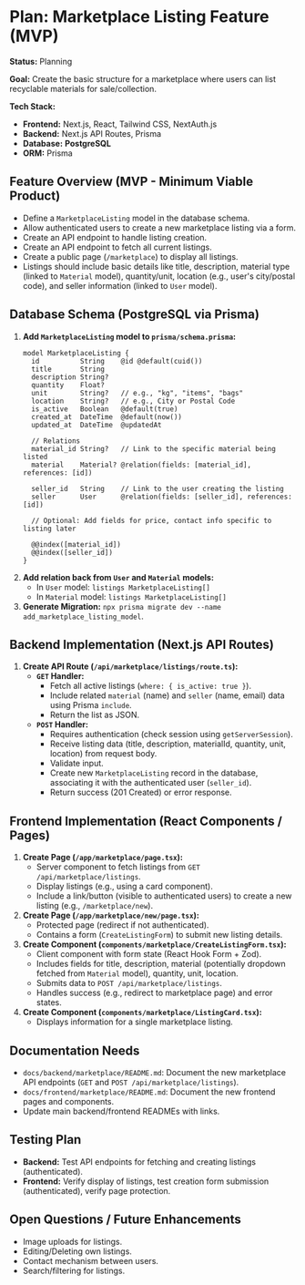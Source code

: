 # Plan: Marketplace Listing Feature (MVP)

**Status:** Planning

**Goal:** Create the basic structure for a marketplace where users can list recyclable materials for sale/collection.

**Tech Stack:**
*   **Frontend:** Next.js, React, Tailwind CSS, NextAuth.js
*   **Backend:** Next.js API Routes, Prisma
*   **Database:** **PostgreSQL**
*   **ORM:** Prisma

## Feature Overview (MVP - Minimum Viable Product)

*   Define a `MarketplaceListing` model in the database schema.
*   Allow authenticated users to create a new marketplace listing via a form.
*   Create an API endpoint to handle listing creation.
*   Create an API endpoint to fetch all current listings.
*   Create a public page (`/marketplace`) to display all listings.
*   Listings should include basic details like title, description, material type (linked to `Material` model), quantity/unit, location (e.g., user's city/postal code), and seller information (linked to `User` model).

## Database Schema (**PostgreSQL** via Prisma)

1.  **Add `MarketplaceListing` model to `prisma/schema.prisma`:**
    ```prisma
    model MarketplaceListing {
      id          String    @id @default(cuid())
      title       String
      description String?
      quantity    Float?
      unit        String?   // e.g., "kg", "items", "bags"
      location    String?   // e.g., City or Postal Code
      is_active   Boolean   @default(true)
      created_at  DateTime  @default(now())
      updated_at  DateTime  @updatedAt

      // Relations
      material_id String?   // Link to the specific material being listed
      material    Material? @relation(fields: [material_id], references: [id])

      seller_id   String    // Link to the user creating the listing
      seller      User      @relation(fields: [seller_id], references: [id])
      
      // Optional: Add fields for price, contact info specific to listing later
      
      @@index([material_id])
      @@index([seller_id])
    }
    ```
2.  **Add relation back from `User` and `Material` models:**
    *   In `User` model: `listings MarketplaceListing[]`
    *   In `Material` model: `listings MarketplaceListing[]`
3.  **Generate Migration:** `npx prisma migrate dev --name add_marketplace_listing_model`.

## Backend Implementation (Next.js API Routes)

1.  **Create API Route (`/api/marketplace/listings/route.ts`):**
    *   **`GET` Handler:**
        *   Fetch all active listings (`where: { is_active: true }`).
        *   Include related `material` (name) and `seller` (name, email) data using Prisma `include`.
        *   Return the list as JSON.
    *   **`POST` Handler:**
        *   Requires authentication (check session using `getServerSession`).
        *   Receive listing data (title, description, materialId, quantity, unit, location) from request body.
        *   Validate input.
        *   Create new `MarketplaceListing` record in the database, associating it with the authenticated user (`seller_id`).
        *   Return success (201 Created) or error response.

## Frontend Implementation (React Components / Pages)

1.  **Create Page (`/app/marketplace/page.tsx`):**
    *   Server component to fetch listings from `GET /api/marketplace/listings`.
    *   Display listings (e.g., using a card component).
    *   Include a link/button (visible to authenticated users) to create a new listing (e.g., `/marketplace/new`).
2.  **Create Page (`/app/marketplace/new/page.tsx`):**
    *   Protected page (redirect if not authenticated).
    *   Contains a form (`CreateListingForm`) to submit new listing details.
3.  **Create Component (`components/marketplace/CreateListingForm.tsx`):**
    *   Client component with form state (React Hook Form + Zod).
    *   Includes fields for title, description, material (potentially dropdown fetched from `Material` model), quantity, unit, location.
    *   Submits data to `POST /api/marketplace/listings`.
    *   Handles success (e.g., redirect to marketplace page) and error states.
4.  **Create Component (`components/marketplace/ListingCard.tsx`):**
    *   Displays information for a single marketplace listing.

## Documentation Needs

*   `docs/backend/marketplace/README.md`: Document the new marketplace API endpoints (`GET` and `POST /api/marketplace/listings`).
*   `docs/frontend/marketplace/README.md`: Document the new frontend pages and components.
*   Update main backend/frontend READMEs with links.

## Testing Plan

*   **Backend:** Test API endpoints for fetching and creating listings (authenticated).
*   **Frontend:** Verify display of listings, test creation form submission (authenticated), verify page protection.

## Open Questions / Future Enhancements

*   Image uploads for listings.
*   Editing/Deleting own listings.
*   Contact mechanism between users.
*   Search/filtering for listings. 